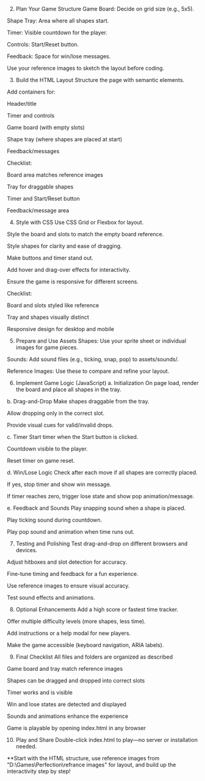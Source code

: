 2. Plan Your Game Structure
Game Board: Decide on grid size (e.g., 5x5).

Shape Tray: Area where all shapes start.

Timer: Visible countdown for the player.

Controls: Start/Reset button.

Feedback: Space for win/lose messages.

Use your reference images to sketch the layout before coding.

3. Build the HTML Layout
Structure the page with semantic elements.

Add containers for:

Header/title

Timer and controls

Game board (with empty slots)

Shape tray (where shapes are placed at start)

Feedback/messages

Checklist:

 Board area matches reference images

 Tray for draggable shapes

 Timer and Start/Reset button

 Feedback/message area

4. Style with CSS
Use CSS Grid or Flexbox for layout.

Style the board and slots to match the empty board reference.

Style shapes for clarity and ease of dragging.

Make buttons and timer stand out.

Add hover and drag-over effects for interactivity.

Ensure the game is responsive for different screens.

Checklist:

 Board and slots styled like reference

 Tray and shapes visually distinct

 Responsive design for desktop and mobile

5. Prepare and Use Assets
Shapes: Use your sprite sheet or individual images for game pieces.

Sounds: Add sound files (e.g., ticking, snap, pop) to assets/sounds/.

Reference Images: Use these to compare and refine your layout.

6. Implement Game Logic (JavaScript)
a. Initialization
On page load, render the board and place all shapes in the tray.

b. Drag-and-Drop
Make shapes draggable from the tray.

Allow dropping only in the correct slot.

Provide visual cues for valid/invalid drops.

c. Timer
Start timer when the Start button is clicked.

Countdown visible to the player.

Reset timer on game reset.

d. Win/Lose Logic
Check after each move if all shapes are correctly placed.

If yes, stop timer and show win message.

If timer reaches zero, trigger lose state and show pop animation/message.

e. Feedback and Sounds
Play snapping sound when a shape is placed.

Play ticking sound during countdown.

Play pop sound and animation when time runs out.

7. Testing and Polishing
Test drag-and-drop on different browsers and devices.

Adjust hitboxes and slot detection for accuracy.

Fine-tune timing and feedback for a fun experience.

Use reference images to ensure visual accuracy.

Test sound effects and animations.

8. Optional Enhancements
Add a high score or fastest time tracker.

Offer multiple difficulty levels (more shapes, less time).

Add instructions or a help modal for new players.

Make the game accessible (keyboard navigation, ARIA labels).

9. Final Checklist
 All files and folders are organized as described

 Game board and tray match reference images

 Shapes can be dragged and dropped into correct slots

 Timer works and is visible

 Win and lose states are detected and displayed

 Sounds and animations enhance the experience

 Game is playable by opening index.html in any browser

10. Play and Share
Double-click index.html to play—no server or installation needed.

**Start with the HTML structure, use reference images from "D:\Games\Perfection\refrance images" for layout, and build up the interactivity step by step!



